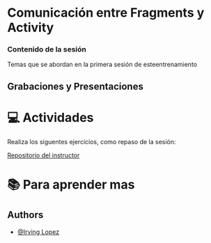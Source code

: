 
# Comunicación entre Fragments y Activity


### Contenido de la sesión

Temas que se abordan en la primera sesión de esteentrenamiento


## Grabaciones y Presentaciones

# :computer:  Actividades 

Realiza los siguentes ejercicios, como repaso de la sesión:

[Repositorio del instructor](https://github.com/irvingDevMobi/wizeline-academy-communication)

# :books: Para aprender mas

## Authors

- [@Irving Lopez](https://www.github.com/irvingDevMobi)

